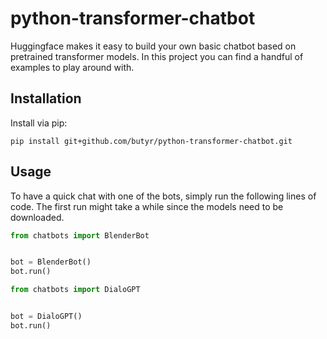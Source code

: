 # python-transformer-chatbot

Huggingface makes it easy to build your own basic chatbot based on pretrained transformer models. In this project you can find a handful of examples to play around with. 

## Installation

Install via pip:

```
pip install git+github.com/butyr/python-transformer-chatbot.git
```

## Usage
To have a quick chat with one of the bots, simply run the following lines of code. The first run might take a while since the models need to be downloaded.

```python
from chatbots import BlenderBot


bot = BlenderBot()
bot.run()
```

```python
from chatbots import DialoGPT


bot = DialoGPT()
bot.run()
```